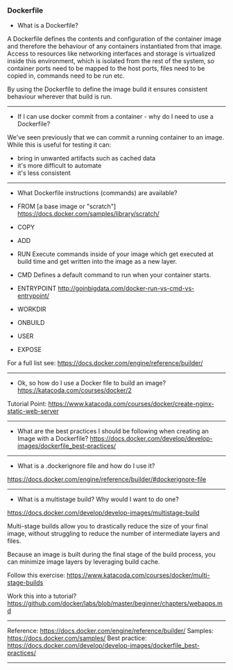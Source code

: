 ### Dockerfile

- What is a Dockerfile?

A Dockerfile defines the contents and configuration of the container image and therefore the behaviour of any containers instantiated from that image. Access to resources like networking interfaces and storage is virtualized inside this environment, which is isolated from the rest of the system, so container ports need to be mapped to the host ports, files need to be copied in, commands need to be run etc. 
 
By using the Dockerfile to define the image build it ensures consistent behaviour wherever that build is run.

---------
- If I can use docker commit from a container - why do I need to use a Dockerfile?

We've seen previously that we can commit a running container to an image. While this is useful for testing it can:
 - bring in unwanted artifacts such as cached data
 - it's more difficult to automate
 - it's less consistent

---------
- What Dockerfile instructions (commands) are available?
 - FROM [a base image or "scratch"]
   https://docs.docker.com/samples/library/scratch/

 - COPY

 - ADD 

 - RUN 
   Execute commands inside of your image which get executed at build time and get written into the image as a new layer.

 - CMD 
   Defines a default command to run when your container starts.

 - ENTRYPOINT
   http://goinbigdata.com/docker-run-vs-cmd-vs-entrypoint/

 - WORKDIR

 - ONBUILD

 - USER

 - EXPOSE

For a full list see: https://docs.docker.com/engine/reference/builder/

---------
- Ok, so how do I use a Docker file to build an image?
https://katacoda.com/courses/docker/2

Tutorial Point:
https://www.katacoda.com/courses/docker/create-nginx-static-web-server

---------
- What are the best practices I should be following when creating an Image with a Dockerfile?
https://docs.docker.com/develop/develop-images/dockerfile_best-practices/

---------
- What is a .dockerignore file and how do I use it?

https://docs.docker.com/engine/reference/builder/#dockerignore-file

---------
- What is a multistage build? Why would I want to do one?

https://docs.docker.com/develop/develop-images/multistage-build

Multi-stage builds allow you to drastically reduce the size of your final image, without struggling to reduce the number of intermediate layers and files.

Because an image is built during the final stage of the build process, you can minimize image layers by leveraging build cache.

Follow this exercise:
https://www.katacoda.com/courses/docker/multi-stage-builds

Work this into a tutorial?
https://github.com/docker/labs/blob/master/beginner/chapters/webapps.md

---------
Reference: 	https://docs.docker.com/engine/reference/builder/
Samples:	https://docs.docker.com/samples/
Best practice: 	https://docs.docker.com/develop/develop-images/dockerfile_best-practices/

---------
